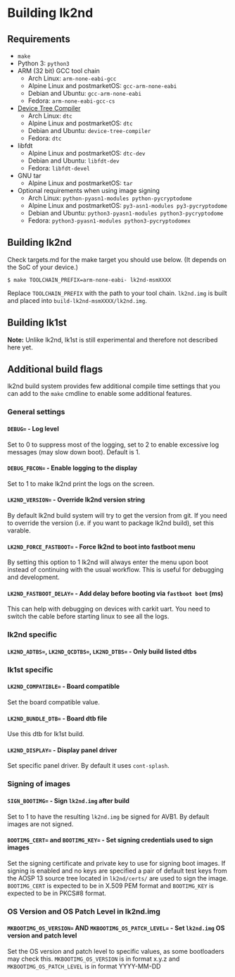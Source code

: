 # Building lk2nd

## Requirements
- `make`
- Python 3: `python3`
- ARM (32 bit) GCC tool chain
  - Arch Linux: `arm-none-eabi-gcc`
  - Alpine Linux and postmarketOS: `gcc-arm-none-eabi`
  - Debian and Ubuntu: `gcc-arm-none-eabi`
  - Fedora: `arm-none-eabi-gcc-cs`
- [Device Tree Compiler](https://git.kernel.org/pub/scm/utils/dtc/dtc.git)
  - Arch Linux: `dtc`
  - Alpine Linux and postmarketOS: `dtc`
  - Debian and Ubuntu: `device-tree-compiler`
  - Fedora: `dtc`
- libfdt
  - Alpine Linux and postmarketOS: `dtc-dev`
  - Debian and Ubuntu: `libfdt-dev`
  - Fedora: `libfdt-devel`
- GNU tar
  - Alpine Linux and postmarketOS: `tar`
- Optional requirements when using image signing
  - Arch Linux: `python-pyasn1-modules python-pycryptodome`
  - Alpine Linux and postmarketOS: `py3-asn1-modules py3-pycryptodome`
  - Debian and Ubuntu: `python3-pyasn1-modules python3-pycryptodome`
  - Fedora: `python3-pyasn1-modules python3-pycryptodomex`

## Building lk2nd

Check targets.md for the make target you should use below.
(It depends on the SoC of your device.)

```
$ make TOOLCHAIN_PREFIX=arm-none-eabi- lk2nd-msmXXXX
```

Replace `TOOLCHAIN_PREFIX` with the path to your tool chain.
`lk2nd.img` is built and placed into `build-lk2nd-msmXXXX/lk2nd.img`.

## Building lk1st

**Note:** Unlike lk2nd, lk1st is still experimental and therefore not described
here yet.

## Additional build flags

lk2nd build system provides few additional compile time settings that you can add
to the `make` cmdline to enable some additional features.

### General settings

#### `DEBUG=` - Log level

Set to 0 to suppress most of the logging, set to 2 to enable excessive log messages
(may slow down boot). Default is 1.

#### `DEBUG_FBCON=` - Enable logging to the display

Set to 1 to make lk2nd print the logs on the screen.

#### `LK2ND_VERSION=` - Override lk2nd version string

By default lk2nd build system will try to get the version from git. If you need
to override the version (i.e. if you want to package lk2nd build), set this varable.

#### `LK2ND_FORCE_FASTBOOT=` - Force lk2nd to boot into fastboot menu

By setting this option to 1 lk2nd will always enter the menu upon boot instead of
continuing with the usual workflow. This is useful for debugging and development.

#### `LK2ND_FASTBOOT_DELAY=` - Add delay before booting via `fastboot boot` (ms)

This can help with debugging on devices with carkit uart.
You need to switch the cable before starting linux to see all the logs.

### lk2nd specific

#### `LK2ND_ADTBS=`, `LK2ND_QCDTBS=`, `LK2ND_DTBS=` - Only build listed dtbs

### lk1st specific

#### `LK2ND_COMPATIBLE=` - Board compatible

Set the board compatible value. 

#### `LK2ND_BUNDLE_DTB=` - Board dtb file

Use this dtb for lk1st build.

#### `LK2ND_DISPLAY=` - Display panel driver

Set specific panel driver. By default it uses `cont-splash`.

### Signing of images

#### `SIGN_BOOTIMG=` - Sign `lk2nd.img` after build

Set to 1 to have the resulting `lk2nd.img` be signed for AVB1. By default
images are not signed.

#### `BOOTIMG_CERT=` and `BOOTIMG_KEY=` - Set signing credentials used to sign images

Set the signing certificate and private key to use for signing boot images.
If signing is enabled and no keys are specified a pair of default test keys
from the AOSP 13 source tree located in `lk2nd/certs/` are used to sign the
image.
`BOOTIMG_CERT` is expected to be in X.509 PEM format and `BOOTIMG_KEY` is
expected to be in PKCS#8 format.

### OS Version and OS Patch Level in lk2nd.img

#### `MKBOOTIMG_OS_VERSION=` AND `MKBOOTIMG_OS_PATCH_LEVEL=` - Set `lk2nd.img` OS version and patch level

Set the OS version and patch level to specific values, as some bootloaders
may check this. `MKBOOTIMG_OS_VERSION` is in format x.y.z and
`MKBOOTIMG_OS_PATCH_LEVEL` is in format YYYY-MM-DD
